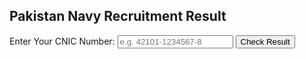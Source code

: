 <!DOCTYPE html>
<html lang="en">
<head>
    <meta charset="UTF-8">
        <meta name="viewport" content="width=device-width, initial-scale=1.0">
            <title>Check Result - Pakistan Navy</title>
                <link rel="stylesheet" href="style.css">
                </head>
                <body>
                    <div class="container">
                            <h2>Pakistan Navy Recruitment Result</h2>
                                    <label for="cnic">Enter Your CNIC Number:</label>
                                            <input type="text" id="cnic" placeholder="e.g. 42101-1234567-8" maxlength="15">
                                                    <button onclick="checkResult()">Check Result</button>
                                                            <p id="resultMessage"></p>
                                                                </div>
                                                                    <script src="script.js"></script>
                                                                    </body>
                                                                    </html>